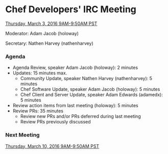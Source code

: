 # Chef Developers' IRC Meeting

[Thursday, March 3, 2016 9AM-9:50AM PST](http://everytimezone.com/#2016-03-03,300,cn3)

Moderator:  Adam Jacob (holoway)

Secretary:  Nathen Harvey (nathenharvey)

### Agenda
* Agenda Review, speaker Adam Jacob (holoway): 2 minutes
* Updates: 15 minutes max.
  * Community Update, speaker Nathen Harvey (nathenharvey): 5 minutes
  * Chef Software Update, speaker Adam Jacob (holoway): 5 minutes
  * Chef Client and Server Update, speaker Adam Edwards (adamedx): 5 minutes
* Review action items from last meeting (holoway): 5 minutes
* Review PRs:  35 minutes
  * Review new PRs and/or PRs deferred during last meeting
  * Review PRs previously discussed

### Next Meeting

[Thursday, March 10, 2016 9AM-9:50AM PST](http://everytimezone.com/#2016-03-10,300,cn3)
